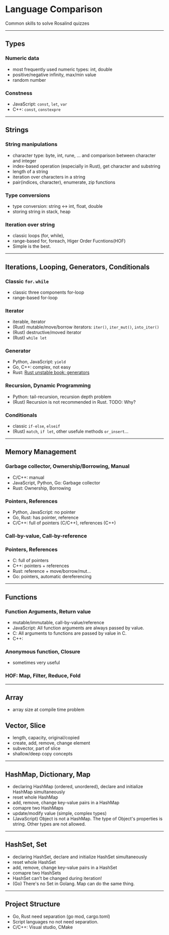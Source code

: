 # Language Comparison
Common skills to solve Rosalind quizzes

---
## Types
### Numeric data

- most frequently used numeric types: int, double
- positive/negative infinity, max/min value
- random number

### Constness

- JavaScript: `const`, `let`, `var`
- C++: `const`, `constexpre`

---
## Strings

### String manipulations

- character type: byte, int, rune, ... and comparison between character and integer
- index-based operation (especially in Rust), get character and substring
- length of a string
- iteration over characters in a string
- pair(indices, character), enumerate, zip functions

### Type conversions

- type conversion: string <-> int, float, double
- storing string in stack, heap

### Iteration over string

- classic loops (for, while),
- range-based for, foreach, Higer Order Fucntions(HOF)
- Simple is the best.

---
## Iterations, Looping, Generators, Conditionals

### Classic `for`. `while`

- classic three components for-loop
- range-based for-loop

### Iterator

- iterable, iterator
- (Rust) mutable/move/borrow iterators: `iter()`, `iter_mut()`, `into_iter()`
- (Rust) destructive/moved iterator
- (Rust) `while let`

### Generator

- Python, JavaScript: `yield`
- Go, C++: complex, not easy
- Rust: [Rust unstable book: generators](https://doc.rust-lang.org/beta/unstable-book/language-features/generators.html)

### Recursion, Dynamic Programming

- Python: tail-recursion, recursion depth problem
- (Rust) Recursion is not recommended in Rust. TODO: Why?

### Conditionals

- classic `if-else`, `elseif`
- (Rust) `match`, `if let`, other usefule methods `or_insert`...

---
## Memory Management

### Garbage collector, Ownership/Borrowing, Manual

- C/C++: manual
- JavaScript, Python, Go: Garbage collector
- Rust: Ownership, Borrowing

### Pointers, References

- Python, JavaScript: no pointer
- Go, Rust: has pointer, reference
- C/C++: full of pointers (C/C++), references (C++)

### Call-by-value, Call-by-reference

### Pointers, References

- C: full of pointers
- C++: pointers + references
- Rust: reference + move/borrow/mut...
- Go: pointers, automatic dereferencing

---
## Functions

### Function Arguments, Return value

- mutable/immutable, call-by-value/reference
- JavaScript: All function arguments are always passed by value.
- C: All arguments to functions are passed by value in C.
- C++:

### Anonymous function, Closure

- sometimes very useful

### HOF: Map, Filter, Reduce, Fold

---
## Array

- array size at compile time problem

## Vector, Slice

- length, capacity, original/copied
- create, add, remove, change element
- subvector, part of slice
- shallow/deep copy concepts

---
## HashMap, Dictionary, Map

- declaring HashMap (ordered, unordered), declare and initialize HashMap simultaneously
- reset whole HashMap
- add, remove, change key-value pairs in a HashMap
- comapre two HashMaps
- update/modify value (simple, complex types)
- (JavaScript) Object is not a HashMap. The type of Object's properties is string. Other types are not allowed.

---
## HashSet, Set

- declaring HashSet, declare and initialize HashSet simultaneously
- reset whole HashSet
- add, remove, change key-value pairs in a HashSet
- comapre two HashSets
- HashSet can't be changed during iteration!
- (Go) There's no Set in Golang. Map can do the same thing.

---
## Project Structure

- Go, Rust need separation (go mod, cargo.toml)
- Script languages no not need separation.
- C/C++: Visual studio, CMake
